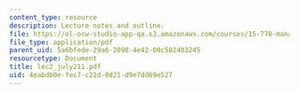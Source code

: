 ```yaml
---
content_type: resource
description: Lecture notes and outline.
file: https://ol-ocw-studio-app-qa.s3.amazonaws.com/courses/15-778-management-of-supply-networks-for-products-and-services-summer-2004/4eabdb0efec7c21d0d21d9e7dd69e527_lec2_july211.pdf
file_type: application/pdf
parent_uid: 5a6bfede-29a6-2098-4e42-00c582403245
resourcetype: Document
title: lec2_july211.pdf
uid: 4eabdb0e-fec7-c21d-0d21-d9e7dd69e527
---
```

